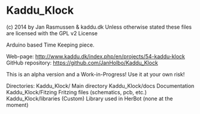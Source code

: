 Kaddu_Klock
===========
(c) 2014 by Jan Rasmussen & kaddu.dk
Unless otherwise stated these files are licensed with the GPL v2 License

Arduino based Time Keeping piece.

Web-page: http://www.kaddu.dk/index.php/en/projects/54-kaddu-klock
GitHub repository: https://github.com/JanHolbo/Kaddu_Klock

This is an alpha version and a Work-in-Progress!
Use it at your own risk!

Directories:
Kaddu_Klock/              Main directory
Kaddu_Klock/docs          Documentation
Kaddu_Klock/Fitzing       Fritzing files (schematics, pcb, etc.)
Kaddu_Klock/libraries	  (Custom) Library used in HerBot (none at the moment)

